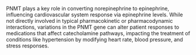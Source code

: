 PNMT plays a key role in converting norepinephrine to epinephrine, influencing cardiovascular system response via epinephrine levels. While not directly involved in typical pharmacokinetic or pharmacodynamic interactions, variations in the PNMT gene can alter patient responses to medications that affect catecholamine pathways, impacting the treatment of conditions like hypertension by modifying heart rate, blood pressure, and stress responses.